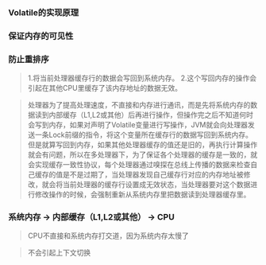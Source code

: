 ### Volatile的实现原理

### 保证内存的可见性
### 防止重排序


> 1.将当前处理器缓存行的数据会写回到系统内存。
> 2.这个写回内存的操作会引起在其他CPU里缓存了该内存地址的数据无效。

> 处理器为了提高处理速度，不直接和内存进行通讯，而是先将系统内存的数据读到内部缓存（L1,L2或其他）后再进行操作，但操作完之后不知道何时会写到内存，如果对声明了Volatile变量进行写操作，JVM就会向处理器发送一条Lock前缀的指令，将这个变量所在缓存行的数据写回到系统内存。但是就算写回到内存，如果其他处理器缓存的值还是旧的，再执行计算操作就会有问题，所以在多处理器下，为了保证各个处理器的缓存是一致的，就会实现缓存一致性协议，每个处理器通过嗅探在总线上传播的数据来检查自己缓存的值是不是过期了，当处理器发现自己缓存行对应的内存地址被修改，就会将当前处理器的缓存行设置成无效状态，当处理器要对这个数据进行修改操作的时候，会强制重新从系统内存里把数据读到处理器缓存里。

### 系统内存 -> 内部缓存（L1,L2或其他） -> CPU
> CPU不直接和系统内存打交道，因为系统内存太慢了

> 不会引起上下文切换











































